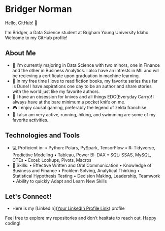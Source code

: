 # Bridger Norman

Hello, GitHub! 👋

I'm Bridger, a Data Science student at Brigham Young University Idaho. Welcome to my GitHub profile!

## About Me

- 🌱 I'm currently majoring in Data Science with two minors, one in Finance and the other in Business Analytics. I also have an intrests in ML and will be recieving a certificate upon graduation in machine learning. 
- 📖 In my free time I love to read fiction books, my favorite series thus far is Dune! I have aspirations one day to be an author and share stories with the world just like my favorite authors.
- 🔪 I have an obsession for knives and all things EDC(Everyday Carry)! I always have at the bare minimum a pocket knife on me.
- 🎮 I enjoy causal gaming, preferably the legend of zelda franchise.
- 👟 I also am very active, running, hiking, and swimming are some of my favorite activities. 

## Technologies and Tools

- 💻 Proficient in:
                    • Python: Polars, PySpark, TensorFlow
                    • R: Tidyverse, Predictive Modeling
                    • Tableau, Power BI: DAX
                    • SQL: SSAS, MySQL, CTEs
                    • Excel: Lookups, Pivots, Macros
- 🚀 Skills:
                    • Effective Written and Oral Communication
                    • Knowledge of Business and Finance
                    • Problem Solving, Analytical Thinking
                    • Statistical Hypothesis Testing
                    • Decision Making, Leadership, Teamwork
                    • Ability to quickly Adapt and Learn New Skills

## Let's Connect!

- Here is my [LinkedIn]([Your LinkedIn Profile Link](https://www.linkedin.com/in/bridgernorman/)) profile

Feel free to explore my repositories and don't hesitate to reach out. Happy coding! 

